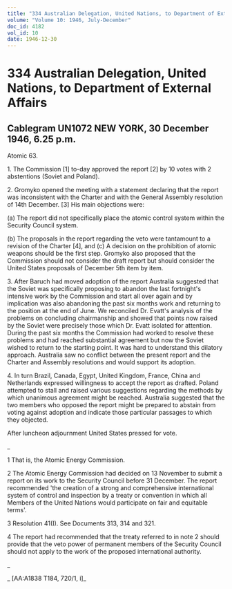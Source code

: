 ```yaml
---
title: "334 Australian Delegation, United Nations, to Department of External Affairs"
volume: "Volume 10: 1946, July-December"
doc_id: 4182
vol_id: 10
date: 1946-12-30
---
```


# 334 Australian Delegation, United Nations, to Department of External Affairs

## Cablegram UN1072 NEW YORK, 30 December 1946, 6.25 p.m.

Atomic 63.

1\. The Commission [1] to-day approved the report [2] by 10 votes with 2 abstentions (Soviet and Poland).

2\. Gromyko opened the meeting with a statement declaring that the report was inconsistent with the Charter and with the General Assembly resolution of 14th December. [3] His main objections were:

(a) The report did not specifically place the atomic control system within the Security Council system.

(b) The proposals in the report regarding the veto were tantamount to a revision of the Charter [4], and (c) A decision on the prohibition of atomic weapons should be the first step. Gromyko also proposed that the Commission should not consider the draft report but should consider the United States proposals of December 5th item by item.

3\. After Baruch had moved adoption of the report Australia suggested that the Soviet was specifically proposing to abandon the last fortnight's intensive work by the Commission and start all over again and by implication was also abandoning the past six months work and returning to the position at the end of June. We reconciled Dr. Evatt's analysis of the problems on concluding chairmanship and showed that points now raised by the Soviet were precisely those which Dr. Evatt isolated for attention. During the past six months the Commission had worked to resolve these problems and had reached substantial agreement but now the Soviet wished to return to the starting point. It was hard to understand this dilatory approach. Australia saw no conflict between the present report and the Charter and Assembly resolutions and would support its adoption.

4\. In turn Brazil, Canada, Egypt, United Kingdom, France, China and Netherlands expressed willingness to accept the report as drafted. Poland attempted to stall and raised various suggestions regarding the methods by which unanimous agreement might be reached. Australia suggested that the two members who opposed the report might be prepared to abstain from voting against adoption and indicate those particular passages to which they objected.

After luncheon adjournment United States pressed for vote.

_

1 That is, the Atomic Energy Commission.

2 The Atomic Energy Commission had decided on 13 November to submit a report on its work to the Security Council before 31 December. The report recommended 'the creation of a strong and comprehensive international system of control and inspection by a treaty or convention in which all Members of the United Nations would participate on fair and equitable terms'.

3 Resolution 41(I). See Documents 313, 314 and 321.

4 The report had recommended that the treaty referred to in note 2 should provide that the veto power of permanent members of the Security Council should not apply to the work of the proposed international authority.

_

_ [AA:A1838 T184, 720/1, i]_
